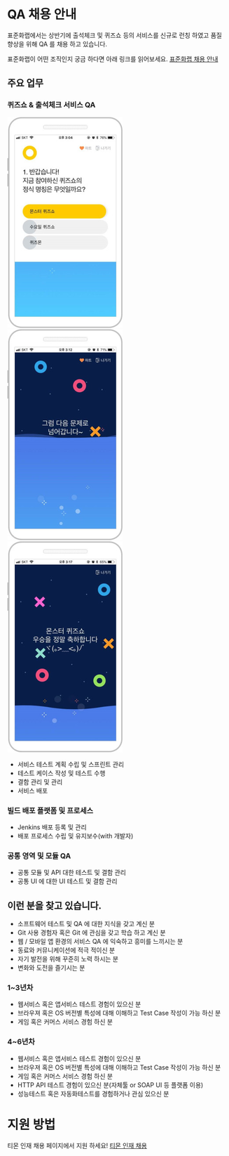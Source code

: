 # QA 채용 안내

표준화랩에서는 상반기에 출석체크 및 퀴즈쇼 등의 서비스를 신규로 런칭 하였고 품질 향상을 위해 QA 를 채용 하고 있습니다.


표준화랩이 어떤 조직인지 궁금 하다면 아래 링크를 읽어보세요.
[표준화랩 채용 안내](https://github.com/tmoncorp/recruit)


## 주요 업무

### 퀴즈쇼 & 출석체크 서비스 QA

![퀴즈쇼](./quizshow-image/q1.jpg)
![퀴즈쇼](./quizshow-image/q2.jpg)
![퀴즈쇼](./quizshow-image/q3.jpg)

* 서비스 테스트 계획 수립 및 스프린트 관리
* 테스트 케이스 작성 및 테스트 수행
* 결함 관리 및 관리
* 서비스 배포

### 빌드 배포 플랫폼 및 프로세스

* Jenkins 배포 등록 및 관리
* 배포 프로세스 수립 및 유지보수(with 개발자)

### 공통 영역 및 모듈 QA

* 공통 모듈 및 API 대한 테스트 및 결함 관리
* 공통 UI 에 대한 UI 테스트 및 결함 관리

## 이런 분을 찾고 있습니다.

- 소프트웨어 테스트 및 QA 에 대한 지식을 갖고 계신 분
- Git 사용 경험자 혹은 Git 에 관심을 갖고 학습 하고 계신 분
- 웹 / 모바일 앱 환경의 서비스 QA 에 익숙하고 흥미를 느끼시는 분
- 동료와 커뮤니케이션에 적극 적이신 분
- 자기 발전을 위해 꾸준히 노력 하시는 분
- 변화와 도전을 즐기시는 분

### 1~3년차

- 웹서비스 혹은 앱서비스 테스트 경험이 있으신 분
- 브라우져 혹은 OS 버전별 특성에 대해 이해하고 Test Case 작성이 가능 하신 분
- 게임 혹은 커머스 서비스 경험 하신 분

### 4~6년차

- 웹서비스 혹은 앱서비스 테스트 경험이 있으신 분
- 브라우져 혹은 OS 버전별 특성에 대해 이해하고 Test Case 작성이 가능 하신 분
- 게임 혹은 커머스 서비스 경험 하신 분
- HTTP API 테스트 경험이 있으신 분(자체툴 or SOAP UI 등 플랫폼 이용)
- 성능테스트 혹은 자동화테스트를 경험하거나 관심 있으신 분


# 지원 방법

티몬 인재 채용 페이지에서 지원 하세요!
[티몬 인재 채용](https://recruit.tmon.co.kr/recruit/detail/001/146089)
